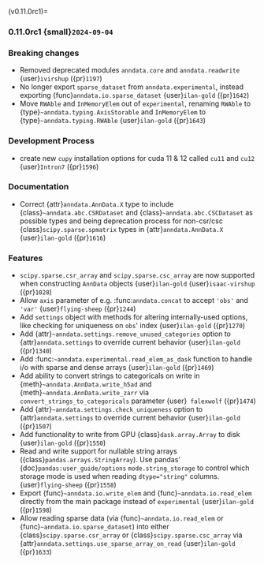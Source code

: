 (v0.11.0rc1)=
### 0.11.0rc1 {small}`2024-09-04`

### Breaking changes

- Removed deprecated modules `anndata.core` and `anndata.readwrite` {user}`ivirshup` ({pr}`1197`)
- No longer export `sparse_dataset` from `anndata.experimental`, instead exporting {func}`anndata.io.sparse_dataset` {user}`ilan-gold` ({pr}`1642`)
- Move `RWAble` and `InMemoryElem` out of `experimental`, renaming `RWAble` to {type}`~anndata.typing.AxisStorable` and `InMemoryElem` to {type}`~anndata.typing.RWAble` {user}`ilan-gold` ({pr}`1643`)

### Development Process

- create new `cupy` installation options for cuda 11 & 12 called `cu11` and `cu12` {user}`Intron7` ({pr}`1596`)

### Documentation

- Correct {attr}`anndata.AnnData.X` type to include {class}`~anndata.abc.CSRDataset` and {class}`~anndata.abc.CSCDataset` as possible types and being deprecation process for non-csr/csc {class}`scipy.sparse.spmatrix` types in {attr}`anndata.AnnData.X` {user}`ilan-gold` ({pr}`1616`)

### Features

- `scipy.sparse.csr_array` and `scipy.sparse.csc_array` are now supported when constructing `AnnData` objects {user}`ilan-gold` {user}`isaac-virshup` ({pr}`1028`)
- Allow `axis` parameter of e.g. :func:`anndata.concat` to accept `'obs'` and `'var'` {user}`flying-sheep` ({pr}`1244`)
- Add `settings` object with methods for altering internally-used options, like checking for uniqueness on `obs`' index {user}`ilan-gold` ({pr}`1270`)
- Add {attr}`~anndata.settings.remove_unused_categories` option to {attr}`anndata.settings` to override current behavior {user}`ilan-gold` ({pr}`1340`)
- Add :func:`~anndata.experimental.read_elem_as_dask` function to handle i/o with sparse and dense arrays {user}`ilan-gold` ({pr}`1469`)
- Add ability to convert strings to categoricals on write in {meth}`~anndata.AnnData.write_h5ad` and {meth}`~anndata.AnnData.write_zarr` via `convert_strings_to_categoricals` parameter {user}` falexwolf` ({pr}`1474`)
- Add {attr}`~anndata.settings.check_uniqueness` option to {attr}`anndata.settings` to override current behavior {user}`ilan-gold` ({pr}`1507`)
- Add functionality to write from GPU {class}`dask.array.Array` to disk {user}`ilan-gold` ({pr}`1550`)
- Read and write support for nullable string arrays ({class}`pandas.arrays.StringArray`).
  Use pandas’ {doc}`pandas:user_guide/options` `mode.string_storage` to control which storage mode is used when reading `dtype="string"` columns.
  {user}`flying-sheep` ({pr}`1558`)
- Export {func}`~anndata.io.write_elem` and {func}`~anndata.io.read_elem` directly from the main package instead of `experimental` {user}`ilan-gold` ({pr}`1598`)
- Allow reading sparse data (via {func}`~anndata.io.read_elem` or {func}`~anndata.io.sparse_dataset`) into either {class}`scipy.sparse.csr_array` or {class}`scipy.sparse.csc_array` via {attr}`anndata.settings.use_sparse_array_on_read` {user}`ilan-gold` ({pr}`1633`)
